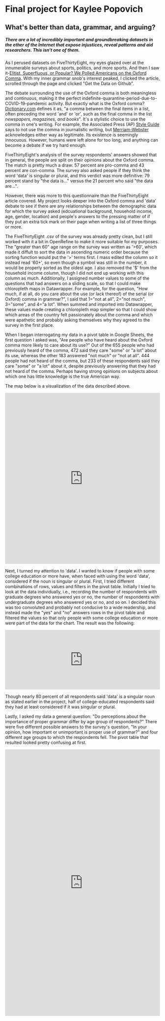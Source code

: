# Final project for Kaylee Popovich

## What's better than data, grammar, and arguing?

##### There are a lot of incredibly important and groundbreaking datasets in the ether of the Internet that expose injustices, reveal patterns and aid researchers. This isn't one of them.

As I perused datasets on FiveThirtyEight, my eyes glazed over at the innumerable surveys about sports, politics, and more sports. And then I saw it-[Elitist, Superfluous, or Popular? We Polled Americans on the Oxford Comma](https://fivethirtyeight.com/features/elitist-superfluous-or-popular-we-polled-americans-on-the-oxford-comma/). With my inner grammar snob's interest peaked, I clicked the article, scrolled through the page and clicked "Get the Data on Github".

The debate surrounding the use of the Oxford comma is both meaningless and continuous, making it the perfect indefinite-quarantine-period-due-to-COVID-19-pandemic activity. But exactly what is the Oxford comma? [Dictionary.com](https://www.dictionary.com/browse/oxford-comma) defines it as, "a comma between the final items in a list, often preceding the word 'and' or 'or', such as the final comma in the list *newspapers, magazines, and books*". It's a stylistic choice to use the comma in one's writing. For example, the Associated Press (AP) [Style Guide](https://owl.purdue.edu/owl/subject_specific_writing/journalism_and_journalistic_writing/ap_style.html) says to not use the comma in journalistic writing, but [Merriam-Webster](https://www.merriam-webster.com/dictionary/serial%20comma) acknowledges either way as legitimate. Its existence is seemingly innocuous. However, humans were left alone for too long, and anything can become a debate if we try hard enough.

FiveThirtyEight's analysis of the survey respondents' answers showed that in general, the people are split on their opinions about the Oxford comma. The match is pretty much a draw: 57 percent are pro-comma and 43 percent are con-comma. The survey also asked people if they think the word 'data' is singular or plural, and this verdict was more definitive: 79 percent stand by "the data is..." versus the 21 percent who said "the data are...".

However, there was more to this questionnaire than the FiveThirtyEight article covered. My project looks deeper into the Oxford comma and 'data' debate to see if there are any relationships between the demographic data for which the survey asked (edcuational background, household income, age, gender, location) and people's answers to the pressing matter of if they put an extra tick mark on their page when writing a list of three things or more.

The FiveThirtyEight .csv of the survey was already pretty clean, but I still worked with it a bit in OpenRefine to make it more suitable for my purposes. The "greater than 60" age range on the survey was written as '>60', which made it diffult to sort the data in ascending numeric order because the sorting function would put the '>' terms first. I mass edited the column so it instead read '60+', so even though a symbol was still in the number, it would be properly sorted as the oldest age. I also removed the '$' from the household income column, though I did not end up working with this column as much. Additionally, I assigned number values to some of the questions that had answers on a sliding scale, so that I could make chloropleth maps in Datawrapper. For example, for the question, "How much, if at all, do you care about the use (or lack thereof) of the serial (or Oxford) comma in grammar?", I said that 1="not at all", 2="not much", 3="some", and 4="a lot". When summed and imported into Datawrapper, these values made creating a chloropleth map simpler so that I could show which areas of the country felt passionately about the comma and which were apathetic and probably asking themselves why they agreed to the survey in the first place.

When I began interrogating my data in a pivot table in Google Sheets, the first question I asked was, "Are people who have heard about the Oxford comma more likely to care about its use?" Out of the 655 people who had previously heard of the comma, 472 said they care "some" or "a lot" about its use, whereas the other 183 answered "not much" or "not at all". 444 people had not heard of the comma, but 233 of these respondents said they care "some" or "a lot" about it, despite previously answering that they had not heard of the comma. Perhaps having strong opinions on subjects about which one has little knowledge is the true American way.

The map below is a visualization of the data described above.

<iframe title="How Much People Care about the Oxford Comma in the United States" aria-label="map" id="datawrapper-chart-oc7kr" src="https://datawrapper.dwcdn.net/oc7kr/2/" scrolling="no" frameborder="0" style="width: 0; min-width: 100% !important; border: none;" height="557"></iframe><script type="text/javascript">!function(){"use strict";window.addEventListener("message",(function(a){if(void 0!==a.data["datawrapper-height"])for(var e in a.data["datawrapper-height"]){var t=document.getElementById("datawrapper-chart-"+e)||document.querySelector("iframe[src*='"+e+"']");t&&(t.style.height=a.data["datawrapper-height"][e]+"px")}}))}();
</script>

Next, I turned my attention to 'data'. I wanted to know if people with some college education or more have, when faced with using the word 'data', considered if the noun is singular or plural. First, I tried different combinations of rows, values and filters in the pivot table. Initially I tried to look at the data individually, i.e., recording the number of respondents with graduate degrees who answered yes or no, the number of respondents with undergraduate degrees who answered yes or no, and so on. I decided this was too convoluted and probably not conducive to a wide readership, and instead made the "yes" and "no" answers rows in the pivot table and filtered the values so that only people with some college education or more were part of the data for the chart. The result was the following:

<iframe title="'Data': Singular or plural?" aria-label="Bar Chart" id="datawrapper-chart-3tezj" src="https://datawrapper.dwcdn.net/3tezj/1/" scrolling="no" frameborder="0" style="width: 0; min-width: 100% !important; border: none;" height="194"></iframe><script type="text/javascript">!function(){"use strict";window.addEventListener("message",(function(a){if(void 0!==a.data["datawrapper-height"])for(var e in a.data["datawrapper-height"]){var t=document.getElementById("datawrapper-chart-"+e)||document.querySelector("iframe[src*='"+e+"']");t&&(t.style.height=a.data["datawrapper-height"][e]+"px")}}))}();
</script>

Though nearly 80 percent of all respondents said 'data' is a singular noun as stated earlier in the project, half of college-educated respondents said they had at least considered if it was singular or plural.

Lastly, I asked my data a general question: "Do perceptions about the importance of proper grammar differ by age group of respondents?" There were five different possible answers to the survey's question, "In your opinion, how important or unimportant is proper use of grammar?" and four different age groups to which the respondents fell. The pivot table that resulted looked pretty confusing at first.





<iframe title="Importance of Good Grammar to People of Different Ages" aria-label="Bar Chart" id="datawrapper-chart-CS12F" src="https://datawrapper.dwcdn.net/CS12F/1/" scrolling="no" frameborder="0" style="width: 0; min-width: 100% !important; border: none;" height="868"></iframe><script type="text/javascript">!function(){"use strict";window.addEventListener("message",(function(a){if(void 0!==a.data["datawrapper-height"])for(var e in a.data["datawrapper-height"]){var t=document.getElementById("datawrapper-chart-"+e)||document.querySelector("iframe[src*='"+e+"']");t&&(t.style.height=a.data["datawrapper-height"][e]+"px")}}))}();
</script> 
